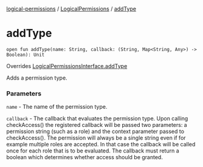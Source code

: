 [logical-permissions](../index.md) / [LogicalPermissions](index.md) / [addType](.)

# addType

`open fun addType(name: String, callback: (String, Map<String, Any>) -> Boolean): Unit`

Overrides [LogicalPermissionsInterface.addType](../-logical-permissions-interface/add-type.md)

Adds a permission type.

### Parameters

`name` - The name of the permission type.

`callback` - The callback that evaluates the permission type. Upon calling checkAccess() the registered callback will be passed two parameters: a permission string (such as a role) and the context parameter passed to checkAccess(). The permission will always be a single string even if for example multiple roles are accepted. In that case the callback will be called once for each role that is to be evaluated. The callback must return a boolean which determines whether access should be granted.